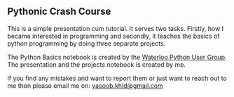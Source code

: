 ## Pythonic Crash Course

This is a simple presentation cum tutorial. It serves two tasks. Firstly, how I became interested in programming and secondly, it teaches the basics of python programming by doing three separate projects.

The Python Basics notebook is created by the [Waterloo Python User Group](http://watpy.ca/blog/post/learn-code-python-review-feb-2013). The presentation and the projects notebook is created by me.

If you find any mistakes and want to report them or just want to reach out to me then please email me on: yasoob.khld@gmail.com
